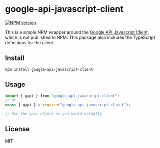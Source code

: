 # google-api-javascript-client

[![NPM version](https://img.shields.io/npm/v/pkg-name?color=a1b858&label=)](https://www.npmjs.com/package/pkg-name)

This is a simple NPM wrapper around the [Google API Javascript Client](https://github.com/google/google-api-javascript-client), which is not published to NPM. This package also includes the TypeScript definitions for the client.

## Install

```
npm install google-api-javascript-client
```

## Usage

```ts
import { gapi } from "google-api-javascript-client";
// Or
const { gapi } = require("google-api-javascript-client");

// Use the gapi object as you would normally
```

## License

MIT
